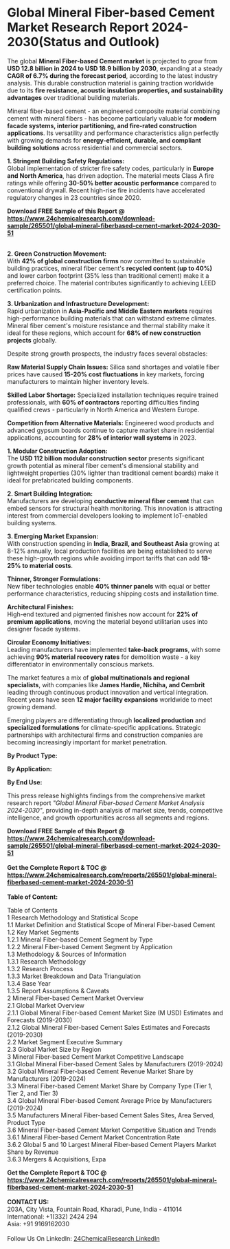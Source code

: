 <h1>Global Mineral Fiber-based Cement Market Research Report 2024-2030(Status and Outlook)</h1><p>The global <strong>Mineral Fiber-based Cement market</strong> is projected to grow from <strong>USD 12.8 billion in 2024 to USD 18.9 billion by 2030</strong>, expanding at a steady <strong>CAGR of 6.7% during the forecast period</strong>, according to the latest industry analysis. This durable construction material is gaining traction worldwide due to its <strong>fire resistance, acoustic insulation properties, and sustainability advantages</strong> over traditional building materials.</p><p>Mineral fiber-based cement - an engineered composite material combining cement with mineral fibers - has become particularly valuable for <strong>modern facade systems, interior partitioning, and fire-rated construction applications</strong>. Its versatility and performance characteristics align perfectly with growing demands for <strong>energy-efficient, durable, and compliant building solutions</strong> across residential and commercial sectors.</p><p><strong>1. Stringent Building Safety Regulations:</strong><br>
Global implementation of stricter fire safety codes, particularly in <strong>Europe and North America</strong>, has driven adoption. The material meets Class A fire ratings while offering <strong>30-50% better acoustic performance</strong> compared to conventional drywall. Recent high-rise fire incidents have accelerated regulatory changes in 23 countries since 2020.</p><div><b>Download FREE Sample of this Report @ 
            <a href="https://www.24chemicalresearch.com/download-sample/265501/global-mineral-fiberbased-cement-market-2024-2030-51">
            https://www.24chemicalresearch.com/download-sample/265501/global-mineral-fiberbased-cement-market-2024-2030-51</a></b></div><br><p><strong>2. Green Construction Movement:</strong><br>
With <strong>42% of global construction firms</strong> now committed to sustainable building practices, mineral fiber cement's <strong>recycled content (up to 40%)</strong> and lower carbon footprint (35% less than traditional cement) make it a preferred choice. The material contributes significantly to achieving LEED certification points.</p><p><strong>3. Urbanization and Infrastructure Development:</strong><br>
Rapid urbanization in <strong>Asia-Pacific and Middle Eastern markets</strong> requires high-performance building materials that can withstand extreme climates. Mineral fiber cement's moisture resistance and thermal stability make it ideal for these regions, which account for <strong>68% of new construction projects</strong> globally.</p><p>Despite strong growth prospects, the industry faces several obstacles:</p><p><strong>Raw Material Supply Chain Issues:</strong> Silica sand shortages and volatile fiber prices have caused <strong>15-20% cost fluctuations</strong> in key markets, forcing manufacturers to maintain higher inventory levels.</p><p><strong>Skilled Labor Shortage:</strong> Specialized installation techniques require trained professionals, with <strong>60% of contractors</strong> reporting difficulties finding qualified crews - particularly in North America and Western Europe.</p><p><strong>Competition from Alternative Materials:</strong> Engineered wood products and advanced gypsum boards continue to capture market share in residential applications, accounting for <strong>28% of interior wall systems</strong> in 2023.</p><p><strong>1. Modular Construction Adoption:</strong><br>
The <strong>USD 112 billion modular construction sector</strong> presents significant growth potential as mineral fiber cement's dimensional stability and lightweight properties (30% lighter than traditional cement boards) make it ideal for prefabricated building components.</p><p><strong>2. Smart Building Integration:</strong><br>
Manufacturers are developing <strong>conductive mineral fiber cement</strong> that can embed sensors for structural health monitoring. This innovation is attracting interest from commercial developers looking to implement IoT-enabled building systems.</p><p><strong>3. Emerging Market Expansion:</strong><br>
With construction spending in <strong>India, Brazil, and Southeast Asia</strong> growing at 8-12% annually, local production facilities are being established to serve these high-growth regions while avoiding import tariffs that can add <strong>18-25% to material costs</strong>.</p><p><strong>Thinner, Stronger Formulations:</strong><br>
	New fiber technologies enable <strong>40% thinner panels</strong> with equal or better performance characteristics, reducing shipping costs and installation time.</p><p><strong>Architectural Finishes:</strong><br>
	High-end textured and pigmented finishes now account for <strong>22% of premium applications</strong>, moving the material beyond utilitarian uses into designer facade systems.</p><p><strong>Circular Economy Initiatives:</strong><br>
	Leading manufacturers have implemented <strong>take-back programs</strong>, with some achieving <strong>90% material recovery rates</strong> for demolition waste - a key differentiator in environmentally conscious markets.</p><p>The market features a mix of <strong>global multinationals and regional specialists</strong>, with companies like <strong>James Hardie, Nichiha, and Cembrit</strong> leading through continuous product innovation and vertical integration. Recent years have seen <strong>12 major facility expansions</strong> worldwide to meet growing demand.</p><p>Emerging players are differentiating through <strong>localized production</strong> and <strong>specialized formulations</strong> for climate-specific applications. Strategic partnerships with architectural firms and construction companies are becoming increasingly important for market penetration.</p><p><strong>By Product Type:</strong></p><p><strong>By Application:</strong></p><p><strong>By End Use:</strong></p><p>This press release highlights findings from the comprehensive market research report <em>"Global Mineral Fiber-based Cement Market Analysis 2024-2030"</em>, providing in-depth analysis of market size, trends, competitive intelligence, and growth opportunities across all segments and regions.</p><div><b>Download FREE Sample of this Report @ 
            <a href="https://www.24chemicalresearch.com/download-sample/265501/global-mineral-fiberbased-cement-market-2024-2030-51">
            https://www.24chemicalresearch.com/download-sample/265501/global-mineral-fiberbased-cement-market-2024-2030-51</a></b></div><br><div><b>Get the Complete Report & TOC @ 
            <a href="https://www.24chemicalresearch.com/reports/265501/global-mineral-fiberbased-cement-market-2024-2030-51">
            https://www.24chemicalresearch.com/reports/265501/global-mineral-fiberbased-cement-market-2024-2030-51</a></b></div><br>
            <b>Table of Content:</b><p>Table of Contents<br />
1 Research Methodology and Statistical Scope<br />
1.1 Market Definition and Statistical Scope of Mineral Fiber-based Cement<br />
1.2 Key Market Segments<br />
1.2.1 Mineral Fiber-based Cement Segment by Type<br />
1.2.2 Mineral Fiber-based Cement Segment by Application<br />
1.3 Methodology & Sources of Information<br />
1.3.1 Research Methodology<br />
1.3.2 Research Process<br />
1.3.3 Market Breakdown and Data Triangulation<br />
1.3.4 Base Year<br />
1.3.5 Report Assumptions & Caveats<br />
2 Mineral Fiber-based Cement Market Overview<br />
2.1 Global Market Overview<br />
2.1.1 Global Mineral Fiber-based Cement Market Size (M USD) Estimates and Forecasts (2019-2030)<br />
2.1.2 Global Mineral Fiber-based Cement Sales Estimates and Forecasts (2019-2030)<br />
2.2 Market Segment Executive Summary<br />
2.3 Global Market Size by Region<br />
3 Mineral Fiber-based Cement Market Competitive Landscape<br />
3.1 Global Mineral Fiber-based Cement Sales by Manufacturers (2019-2024)<br />
3.2 Global Mineral Fiber-based Cement Revenue Market Share by Manufacturers (2019-2024)<br />
3.3 Mineral Fiber-based Cement Market Share by Company Type (Tier 1, Tier 2, and Tier 3)<br />
3.4 Global Mineral Fiber-based Cement Average Price by Manufacturers (2019-2024)<br />
3.5 Manufacturers Mineral Fiber-based Cement Sales Sites, Area Served, Product Type<br />
3.6 Mineral Fiber-based Cement Market Competitive Situation and Trends<br />
3.6.1 Mineral Fiber-based Cement Market Concentration Rate<br />
3.6.2 Global 5 and 10 Largest Mineral Fiber-based Cement Players Market Share by Revenue<br />
3.6.3 Mergers & Acquisitions, Expa</p><div><b>Get the Complete Report & TOC @ 
            <a href="https://www.24chemicalresearch.com/reports/265501/global-mineral-fiberbased-cement-market-2024-2030-51">
            https://www.24chemicalresearch.com/reports/265501/global-mineral-fiberbased-cement-market-2024-2030-51</a></b></div><br><b>CONTACT US:</b><br>
            203A, City Vista, Fountain Road, Kharadi, Pune, India - 411014<br>
            International: +1(332) 2424 294<br>
            Asia: +91 9169162030 <br><br>
            Follow Us On LinkedIn: <a href="https://www.linkedin.com/company/24chemicalresearch/">24ChemicalResearch LinkedIn</a>